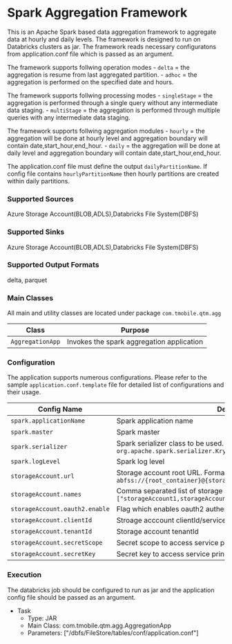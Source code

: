 # Spark Aggregation Framework

This is an Apache Spark based data aggregation framework to aggregate data at hourly and daily levels. 
The framework is designed to run on Databricks clusters as jar.
The framework reads necessary configuratons from application.conf file which is passed as an argument.

The framework supports follwing operation modes
	- `delta` = the aggregation is resume from last aggregated partition.
	- `adhoc` = the aggregation is performed on the specified date and hours.

The framework supports follwing processing modes
	- `singleStage` = the aggregation is performed through a single query without any intermediate data staging.
	- `multiStage` = the aggregation is performed through multiple queries with any intermediate data staging.
	
The framework supports follwing aggregation modules
	- `hourly` = the aggregation will be done at hourly level and aggregation boundary will contain date,start_hour,end_hour.
	- `daily` = the aggregation will be done at daily level and aggregation boundary will contain date,start_hour,end_hour.

The application.conf file must define the output `dailyPartitionName`. If config file contains `hourlyPartitionName` then hourly partitions are created within daily partitions.

### Supported Sources
Azure Storage Account(BLOB,ADLS),Databricks File System(DBFS)

### Supported Sinks
Azure Storage Account(BLOB,ADLS),Databricks File System(DBFS)

### Supported Output Formats
delta, parquet

### Main Classes
All main and utility classes are located under package `com.tmobile.qtm.agg`

| Class | Purpose | 
| --- | --- |
| `AggregationApp` | Invokes the spark aggregation application | 



### Configuration
The application supports numerous configurations. Please refer to the sample `application.conf.template` file for detailed list of configurations and their usage.



| Config Name | Description | Optional |
| --- | --- | --- |
|`spark.applicationName `| Spark application name| No |
|`spark.master` | Spark master | No |
|`spark.serializer` | Spark serializer class to be used. Defaulted to `org.apache.spark.serializer.KryoSerializer` | Yes |
|`spark.logLevel` | Spark log level | No |
|`storageAccount.url` | Storage account root URL. Format `abfss://{root_container}@{storage_account_name}.dfs.core.windows.net` | No |
|`storageAccount.names` | Comma separated list of storage accounts. Format - `["storageAccount1,storageAccount2"]` | No |
|`storageAccount.oauth2.enable`| Flag which enables oauth2 authentication | No |
|`storageAccount.clientId` | Stroage acccount clientId/servicePrincipalId | No |
|`storageAccount.tenantId` | Storage account tenantId | No |
|`storageAccount.secretScope` | Secret scope to access service principal access key | No |
|`storageAccount.secretKey ` | Secret key to access service principal access key | No |



### Execution

The databricks job should be configured to run as jar and the application config file should be passed as an argument.

- Task
  - Type: JAR
  - Main Class: com.tmobile.qtm.agg.AggregationApp
  - Parameters: ["/dbfs/FileStore/tables/conf/application.conf"]
